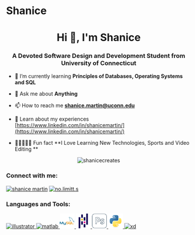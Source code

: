 # Shanice

<h1 align="center">Hi 👋, I'm Shanice </h1>
<h3 align="center">A Devoted Software Design and Development Student from University of Connecticut</h3>

- 🌱 I’m currently learning **Principles of Databases, Operating Systems and SQL**

- 💬 Ask me about **Anything**

- 📫 How to reach me **shanice.martin@uconn.edu**

- 📄 Learn about my experiences [https://www.linkedin.com/in/shanicemartin/](https://www.linkedin.com/in/shanicemartin/)

- 👩🏾‍💻🏀🎥 Fun fact **I Love Learning New Technologies, Sports and Video Editing **
<p align="center"> <img src="https://komarev.com/ghpvc/?username=shanicecreatesr&label=Profile%20views&color=e91e63&style=flat" alt="shanicecreates" /> </p>


<h3 align="left">Connect with me:</h3>
<p align="left">
<a href="https://www.linkedin.com/in/shanicemartin" target="blank"><img align="center" src="https://raw.githubusercontent.com/rahuldkjain/github-profile-readme-generator/master/src/images/icons/Social/linked-in-alt.svg" alt="shanice martin" height="30" width="40" /></a>
<a href="https://www.instagram.com/no.limitt.s/" target="blank"><img align="center" src="https://raw.githubusercontent.com/rahuldkjain/github-profile-readme-generator/master/src/images/icons/Social/instagram.svg" alt="no.limitt.s" height="30" width="40" /></a>
</p>

<h3 align="left">Languages and Tools:</h3>
<p align="left"> <a href="https://www.adobe.com/in/products/illustrator.html" target="_blank" rel="noreferrer"> <img src="https://www.vectorlogo.zone/logos/adobe_illustrator/adobe_illustrator-icon.svg" alt="illustrator" width="40" height="40"/> </a> <a href="https://www.mathworks.com/" target="_blank" rel="noreferrer"> <img src="https://upload.wikimedia.org/wikipedia/commons/2/21/Matlab_Logo.png" alt="matlab" width="40" height="40"/> </a> <a href="https://www.mysql.com/" target="_blank" rel="noreferrer"> <img src="https://raw.githubusercontent.com/devicons/devicon/master/icons/mysql/mysql-original-wordmark.svg" alt="mysql" width="40" height="40"/> </a> <a href="https://pandas.pydata.org/" target="_blank" rel="noreferrer"> <img src="https://raw.githubusercontent.com/devicons/devicon/2ae2a900d2f041da66e950e4d48052658d850630/icons/pandas/pandas-original.svg" alt="pandas" width="40" height="40"/> </a> <a href="https://www.photoshop.com/en" target="_blank" rel="noreferrer"> <img src="https://raw.githubusercontent.com/devicons/devicon/master/icons/photoshop/photoshop-line.svg" alt="photoshop" width="40" height="40"/> </a> <a href="https://www.python.org" target="_blank" rel="noreferrer"> <img src="https://raw.githubusercontent.com/devicons/devicon/master/icons/python/python-original.svg" alt="python" width="40" height="40"/> </a> <a href="https://www.adobe.com/products/xd.html" target="_blank" rel="noreferrer"> <img src="https://cdn.worldvectorlogo.com/logos/adobe-xd.svg" alt="xd" width="40" height="40"/> </a> </p>
